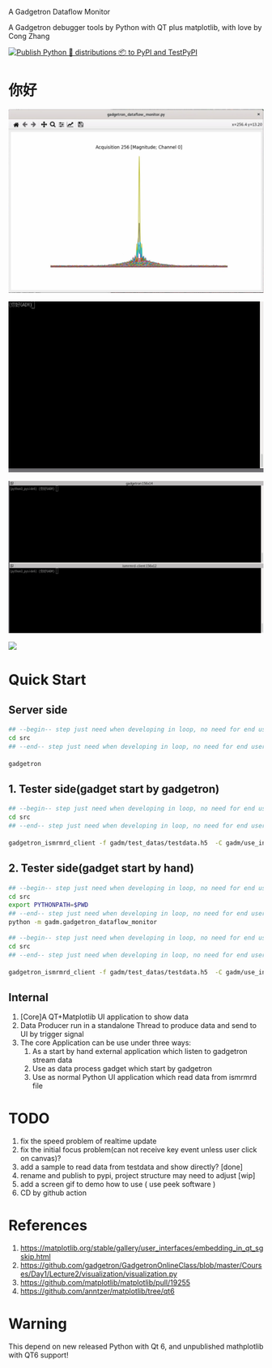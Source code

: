 A Gadgetron Dataflow Monitor

A Gadgetron debugger tools by Python with QT plus matplotlib, with love by Cong Zhang

[![Publish Python 🐍 distributions 📦 to PyPI and TestPyPI](https://github.com/medlab/gadgetron-dataflow-monitor/actions/workflows/python-publish.yml/badge.svg)](https://github.com/medlab/gadgetron-dataflow-monitor/actions/workflows/python-publish.yml)

# 你好

![](你好.jpg)

![](gadm_run_as_standalone_python.gif)

![](gadm_start_as_gadget_by_gadgetron.gif)

![](adm_start_as_external_stream_handler.gif)

# Quick Start

## Server side

```bash
## --begin-- step just need when developing in loop, no need for end user after install 
cd src
## --end-- step just need when developing in loop, no need for end user after install 

gadgetron
```

## 1. Tester side(gadget start by gadgetron)

```bash
## --begin-- step just need when developing in loop, no need for end user after install 
cd src
## --end-- step just need when developing in loop, no need for end user after install 

gadgetron_ismrmrd_client -f gadm/test_datas/testdata.h5  -C gadm/use_in_gadgetron_sample/python_monitor_start_automate.xml
```

## 2. Tester side(gadget start by hand)

```bash
## --begin-- step just need when developing in loop, no need for end user after install 
cd src
export PYTHONPATH=$PWD 
## --end-- step just need when developing in loop, no need for end user after install 
python -m gadm.gadgetron_dataflow_monitor
```

```bash
## --begin-- step just need when developing in loop, no need for end user after install 
cd src
## --end-- step just need when developing in loop, no need for end user after install 

gadgetron_ismrmrd_client -f gadm/test_datas/testdata.h5  -C gadm/use_in_gadgetron_sample/python_monitor_start_automate.xml
```

## Internal

1. [Core]A QT+Matplotlib UI application to show data
2. Data Producer run in a standalone Thread to produce data and send to UI by trigger signal
3. The core Application can be use under three ways:
    1. As a start by hand external application which listen to gadgetron stream data
    2. Use as data process gadget which start by gadgetron
    3. Use as normal Python UI application which read data from ismrmrd file
    
# TODO

1. fix the speed problem of realtime update
2. fix the initial focus problem(can not receive key event unless user click on canvas)?
3. add a sample to read data from testdata and show directly? [done]
4. rename and publish to pypi, project structure may need to adjust [wip]
5. add a screen gif to demo how to use ( use peek software )
6. CD by github action 

# References

1. https://matplotlib.org/stable/gallery/user_interfaces/embedding_in_qt_sgskip.html
2. https://github.com/gadgetron/GadgetronOnlineClass/blob/master/Courses/Day1/Lecture2/visualization/visualization.py
3. https://github.com/matplotlib/matplotlib/pull/19255
4. https://github.com/anntzer/matplotlib/tree/qt6

# Warning

This depend on new released Python with Qt 6, and unpublished mathplotlib with QT6 support!

